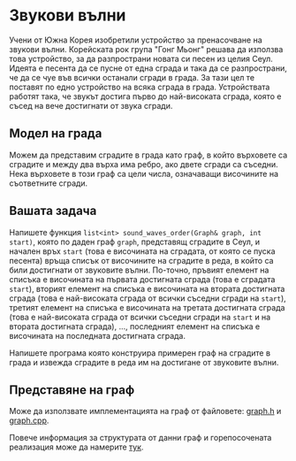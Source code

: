 Звукови вълни
=============

Учени от Южна Корея изобретили устройство за пренасочване на звукови вълни.
Корейската рок група "Гонг Мьонг" решава да използва това устройство, за да
разпространи новата си песен из целия Сеул. Идеята е песента да се пусне от
една сграда и така да се разпространи, че да се чуе във всички останали сгради
в града. За тази цел те поставят по едно устройство на всяка сграда в града.
Устройствата работят така, че звукът достига първо до най-високата сграда,
която е съсед на вече достигнати от звука сгради.

Модел на града
--------------
Можем да представим сградите в града като граф, в който върховете са сградите
и между два върха има ребро, ако двете сгради са съседни.
Нека върховете в този граф са цели числа, означаващи височините на съответните
сгради.

Вашата задача
-------------
Напишете функция `list<int> sound_waves_order(Graph& graph, int start)`,
която по даден граф `graph`, представящ сградите в Сеул, и начален връх
`start` (това е височината на сградата, от която се пуска песента) връща
списък от височините на сградите в реда, в който са били достигнати от
звуковите вълни. По-точно, пръвият елемент на списъка е височината на първата
достигната сграда (това е сградата `start`), вторият елемент на списъка е
височината на втората достигната сграда (това е най-високата сграда от всички
съседни сгради на `start`), третият елемент на списъка е височината на третата
достигната сграда (това е най-високата сграда от всички съседни сгради на
`start` и на втората достигната сграда), ..., последният елемент на списъка
е височината на последната достигната сграда.

Напишете програма която конструира примерен граф на сградите в града и извежда
сградите в реда им на достигане от звуковите вълни.

Представяне на граф
-------------------
Може да използвате имплементацията на граф от файловете:
[graph.h](graph.h) и [graph.cpp](graph.cpp).

Повече информация за структурата от данни граф и
горепосочената реализация може да намерите
[тук](../../practicum/graph/README.md).
